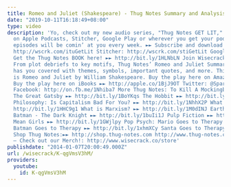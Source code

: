 ```yaml
---
title: Romeo and Juliet (Shakespeare) - Thug Notes Summary and Analysis
date: "2019-10-11T16:18:49+08:00"
type: video
description: 'Yo, check out my new audio series, "Thug Notes GET LIT," now available
  on Apple Podcasts, Stitcher, Google Play or wherever you get your podcasts. New
  episodes will be comin’ at you every week. ►► Subscribe and download now! iTunes:
  http://wscrk.com/ituGetLit Stitcher: http://wscrk.com/stiGetLit Google Play: http://wscrk.com/gpmGetLit
  Get the Thug Notes BOOK here! ►► http://bit.ly/1HLNbLN Join Wisecrack! ►► http://bit.ly/1y8Veir
  From plot debriefs to key motifs, Thug Notes’ Romeo and Juliet Summary & Analysis
  has you covered with themes, symbols, important quotes, and more. This week’s episode
  is Romeo and Juliet by William Shakespeare. Buy the play here on Amazon ►► http://amzn.to/1y9zqsg
  Buy the play here on iBooks ►► http://apple.co/1BjJ9OT Twitter: @SparkSweetsPhd
  Facebook: http://on.fb.me/1Nhiba7 More Thug Notes: To Kill A Mockingbird ►► http://bit.ly/1Bp5epd
  The Great Gatsby ►► http://bit.ly/1BoYKqs The Hobbit ►► http://bit.ly/1NhhgGJ 8-Bit
  Philosophy: Is Capitalism Bad For You? ►► http://bit.ly/1NhhX2P What is Real? ►►
  http://bit.ly/1HHC9g1 What is Marxism? ►► http://bit.ly/1M0dINJ Earthling Cinema:
  Batman - The Dark Knight ►► http://bit.ly/1buIi1J Pulp Fiction ►► http://bit.ly/18Yjbmr
  Mean Girls ►► http://bit.ly/1GWjlpy Pop Psych: Mario Goes to Therapy ►► http://bit.ly/1GobKCl
  Batman Goes to Therapy ►► http://bit.ly/1xhmXCy Santa Goes to Therapy ►► http://bit.ly/1Iwqpuo
  Shop Thug Notes:►► http://shop.thug-notes.com http://www.thug-notes.com http://www.wisecrack.co
  – Check out our Merch!: http://www.wisecrack.co/store'
publishdate: "2014-01-07T20:00:49.000Z"
url: /wisecrack/K-qgVmsV3hM/
providers:
  youtube:
    id: K-qgVmsV3hM
---
```

